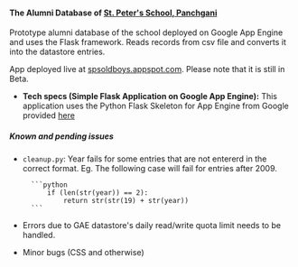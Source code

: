 #### The Alumni Database of [St. Peter's School, Panchgani](st.peterspanchgani.org) ####

Prototype alumni database of the school deployed on Google App Engine and uses the Flask framework. Reads records from csv file and converts it into the datastore entries. 

App deployed live at [spsoldboys.appspot.com](http://spsoldboys.appspot.com/). Please note that it is still in Beta. 

* **Tech specs (Simple Flask Application on Google App Engine):** 
This application uses the Python Flask Skeleton for App Engine from Google provided [here](https://github.com/GoogleCloudPlatform/appengine-python-flask-skeleton)

##### Known and pending issues #####
* `cleanup.py`: 
		Year fails for some entries that are not entererd in the correct format. Eg. The following case will fail for entries after 2009.
		
		```python
			if (len(str(year)) == 2):
				return str(str(19) + str(year))
		```

* Errors due to GAE datastore's daily read/write quota limit needs to be handled.

* Minor bugs (CSS and otherwise)